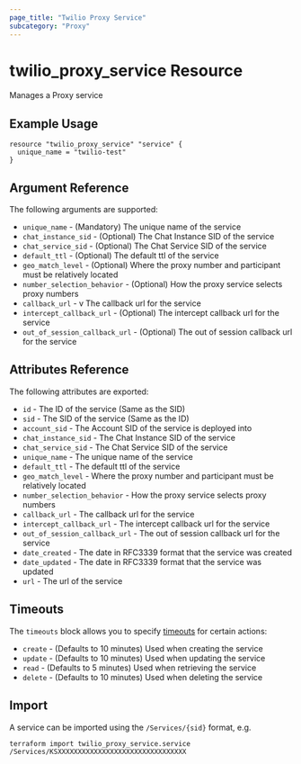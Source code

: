 ```yaml
---
page_title: "Twilio Proxy Service"
subcategory: "Proxy"
---
```


# twilio_proxy_service Resource

Manages a Proxy service

## Example Usage

```hcl
resource "twilio_proxy_service" "service" {
  unique_name = "twilio-test"
}
```

## Argument Reference

The following arguments are supported:

- `unique_name` - (Mandatory) The unique name of the service
- `chat_instance_sid` - (Optional) The Chat Instance SID of the service
- `chat_service_sid` - (Optional) The Chat Service SID of the service
- `default_ttl` - (Optional) The default ttl of the service
- `geo_match_level` - (Optional) Where the proxy number and participant must be relatively located
- `number_selection_behavior` - (Optional) How the proxy service selects proxy numbers
- `callback_url` - v The callback url for the service
- `intercept_callback_url` - (Optional) The intercept callback url for the service
- `out_of_session_callback_url` - (Optional) The out of session callback url for the service

## Attributes Reference

The following attributes are exported:

- `id` - The ID of the service (Same as the SID)
- `sid` - The SID of the service (Same as the ID)
- `account_sid` - The Account SID of the service is deployed into
- `chat_instance_sid` - The Chat Instance SID of the service
- `chat_service_sid` - The Chat Service SID of the service
- `unique_name` - The unique name of the service
- `default_ttl` - The default ttl of the service
- `geo_match_level` - Where the proxy number and participant must be relatively located
- `number_selection_behavior` - How the proxy service selects proxy numbers
- `callback_url` - The callback url for the service
- `intercept_callback_url` - The intercept callback url for the service
- `out_of_session_callback_url` - The out of session callback url for the service
- `date_created` - The date in RFC3339 format that the service was created
- `date_updated` - The date in RFC3339 format that the service was updated
- `url` - The url of the service

## Timeouts

The `timeouts` block allows you to specify [timeouts](https://www.terraform.io/docs/configuration/resources.html#timeouts) for certain actions:

- `create` - (Defaults to 10 minutes) Used when creating the service
- `update` - (Defaults to 10 minutes) Used when updating the service
- `read` - (Defaults to 5 minutes) Used when retrieving the service
- `delete` - (Defaults to 10 minutes) Used when deleting the service

## Import

A service can be imported using the `/Services/{sid}` format, e.g.

```shell
terraform import twilio_proxy_service.service /Services/KSXXXXXXXXXXXXXXXXXXXXXXXXXXXXXXXX
```
